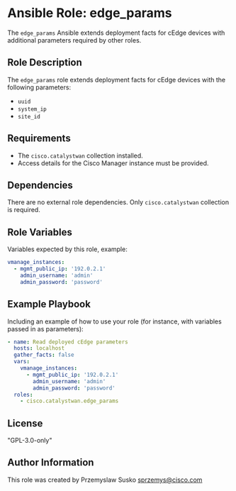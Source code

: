 # Ansible Role: edge_params

The `edge_params` Ansible extends deployment facts for cEdge devices with additional parameters required by other roles. 

## Role Description

The `edge_params` role extends deployment facts for cEdge devices with the following parameters:
- `uuid`
- `system_ip`
- `site_id`

## Requirements

- The `cisco.catalystwan` collection installed.
- Access details for the Cisco Manager instance must be provided.

## Dependencies

There are no external role dependencies. Only `cisco.catalystwan` collection is required.

## Role Variables

Variables expected by this role, example:

```yaml
vmanage_instances:
  - mgmt_public_ip: '192.0.2.1'
    admin_username: 'admin'
    admin_password: 'password'
```

## Example Playbook

Including an example of how to use your role (for instance, with variables passed in as parameters):

```yaml
- name: Read deployed cEdge parameters
  hosts: localhost
  gather_facts: false
  vars:
    vmanage_instances:
      - mgmt_public_ip: '192.0.2.1'
        admin_username: 'admin'
        admin_password: 'password'
  roles:
    - cisco.catalystwan.edge_params
```

## License

"GPL-3.0-only"

## Author Information

This role was created by Przemyslaw Susko <sprzemys@cisco.com>
